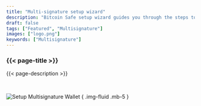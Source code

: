 ```yaml
---
title: "Multi-signature setup wizard"
description: "Bitcoin Safe setup wizard guides you through the steps to create a safe bitcoin wallet"
draft: false
tags: ["Featured", "Multisignature"]
images: ["logo.png"]
keywords: ["Multisignature"]
---
```


### {{< page-title >}} 
{{< page-description >}} 

<br>



![Setup Multisignature Wallet](https://raw.githubusercontent.com/andreasgriffin/bitcoin-safe/refs/heads/main/docs/multisig-setup.gif)
{ .img-fluid .mb-5 }

